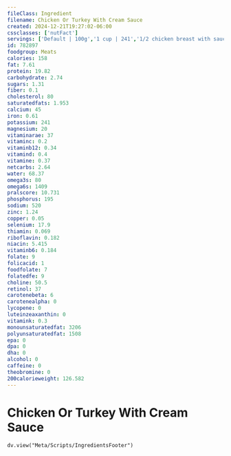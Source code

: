 ```yaml
---
fileClass: Ingredient
filename: Chicken Or Turkey With Cream Sauce
created: 2024-12-21T19:27:02-06:00
cssclasses: ['nutFact']
servings: ['Default | 100g','1 cup | 241','1/2 chicken breast with sauce | 129','1 chicken thigh with sauce | 78','1 chicken leg with sauce | 145','1 chicken drumstick with sauce | 68','1 chicken wing with sauce | 44','1 slice of chicken with sauce | 22','1 slice of turkey with sauce | 43']
id: 782897
foodgroup: Meats
calories: 158
fat: 7.61
protein: 19.82
carbohydrate: 2.74
sugars: 1.31
fiber: 0.1
cholesterol: 80
saturatedfats: 1.953
calcium: 45
iron: 0.61
potassium: 241
magnesium: 20
vitaminarae: 37
vitaminc: 0.2
vitaminb12: 0.34
vitamind: 0.4
vitamine: 0.37
netcarbs: 2.64
water: 68.37
omega3s: 80
omega6s: 1409
pralscore: 10.731
phosphorus: 195
sodium: 520
zinc: 1.24
copper: 0.05
selenium: 17.9
thiamin: 0.069
riboflavin: 0.182
niacin: 5.415
vitaminb6: 0.184
folate: 9
folicacid: 1
foodfolate: 7
folatedfe: 9
choline: 50.5
retinol: 37
carotenebeta: 6
carotenealpha: 0
lycopene: 0
luteinzeaxanthin: 0
vitamink: 0.3
monounsaturatedfat: 3206
polyunsaturatedfat: 1508
epa: 0
dpa: 0
dha: 0
alcohol: 0
caffeine: 0
theobromine: 0
200calorieweight: 126.582
---
```


# Chicken Or Turkey With Cream Sauce

```dataviewjs
dv.view("Meta/Scripts/IngredientsFooter")
```